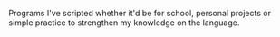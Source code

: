 Programs I've scripted whether it'd be for school, personal projects or 
simple practice to strengthen my knowledge on the language. 
